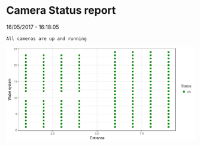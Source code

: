 Camera Status report
================
16/05/2017 - 16:18:05

    All cameras are up and running

![](camreport_files/figure-markdown_github/unnamed-chunk-2-1.png)
